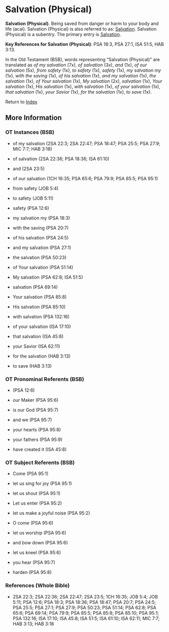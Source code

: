 # Salvation (Physical)
**Salvation (Physical)**. 
Being saved from danger or harm to your body and life (acai). 
Salvation (Physical) is also referred to as: 
[Salvation](Salvation.md). 
Salvation (Physical) is a subentry. The primary entry is 
[Salvation](Salvation.md). 


**Key References for Salvation (Physical)**: 
PSA 18:3, PSA 27:1, ISA 51:5, HAB 3:13. 


In the Old Testament (BSB), words representing “Salvation (Physical)” are translated as 
*of my salvation* (7x), *of salvation* (3x), *and* (1x), *of our salvation* (5x), *from safety* (1x), *to safety* (1x), *safety* (1x), *my salvation my* (1x), *with the saving* (1x), *of his salvation* (1x), *and my salvation* (1x), *the salvation* (1x), *of Your salvation* (1x), *My salvation* (2x), *salvation* (1x), *Your salvation* (1x), *His salvation* (1x), *with salvation* (1x), *of your salvation* (1x), *that salvation* (1x), *your Savior* (1x), *for the salvation* (1x), *to save* (1x). 




Return to [Index](00-Index.md)

## More Information

### OT Instances (BSB)

* of my salvation (2SA 22:3; 2SA 22:47; PSA 18:47; PSA 25:5; PSA 27:9; MIC 7:7; HAB 3:18)

* of salvation (2SA 22:36; PSA 18:36; ISA 61:10)

* and (2SA 23:5)

* of our salvation (1CH 16:35; PSA 65:6; PSA 79:9; PSA 85:5; PSA 95:1)

* from safety (JOB 5:4)

* to safety (JOB 5:11)

* safety (PSA 12:6)

* my salvation my (PSA 18:3)

* with the saving (PSA 20:7)

* of his salvation (PSA 24:5)

* and my salvation (PSA 27:1)

* the salvation (PSA 50:23)

* of Your salvation (PSA 51:14)

* My salvation (PSA 62:8; ISA 51:5)

* salvation (PSA 69:14)

* Your salvation (PSA 85:8)

* His salvation (PSA 85:10)

* with salvation (PSA 132:16)

* of your salvation (ISA 17:10)

* that salvation (ISA 45:8)

* your Savior (ISA 62:11)

* for the salvation (HAB 3:13)

* to save (HAB 3:13)



### OT Pronominal Referents (BSB)

*  (PSA 12:6)

* our Maker (PSA 95:6)

* is our God (PSA 95:7)

* and we (PSA 95:7)

* your hearts (PSA 95:8)

* your fathers (PSA 95:9)

* have created it (ISA 45:8)



### OT Subject Referents (BSB)

* Come (PSA 95:1)

* let us sing for joy (PSA 95:1)

* let us shout (PSA 95:1)

* Let us enter (PSA 95:2)

* let us make a joyful noise (PSA 95:2)

* O come (PSA 95:6)

* let us worship (PSA 95:6)

* and bow down (PSA 95:6)

* let us kneel (PSA 95:6)

* you hear (PSA 95:7)

* harden (PSA 95:8)



### References (Whole Bible)

* 2SA 22:3; 2SA 22:36; 2SA 22:47; 2SA 23:5; 1CH 16:35; JOB 5:4; JOB 5:11; PSA 12:6; PSA 18:3; PSA 18:36; PSA 18:47; PSA 20:7; PSA 24:5; PSA 25:5; PSA 27:1; PSA 27:9; PSA 50:23; PSA 51:14; PSA 62:8; PSA 65:6; PSA 69:14; PSA 79:9; PSA 85:5; PSA 85:8; PSA 85:10; PSA 95:1; PSA 132:16; ISA 17:10; ISA 45:8; ISA 51:5; ISA 61:10; ISA 62:11; MIC 7:7; HAB 3:13; HAB 3:18



